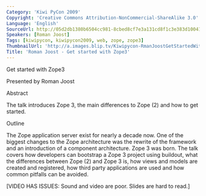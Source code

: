 ```yaml
---
Category: 'Kiwi PyCon 2009'
Copyright: 'Creative Commons Attribution-NonCommercial-ShareAlike 3.0'
Language: 'English'
SourceUrl: http://05d2db1380b6504cc981-8cbed8cf7e3a131cd8f1c3e383d10041.r93.cf2.rackcdn.com/kiwi-pycon-2009/127_roman-joost-get-started-with-zope3.flv
Speakers: [Roman Joost]
Tags: [kiwipycon, kiwipycon2009, web, zope, zope3]
ThumbnailUrl: 'http://a.images.blip.tv/Kiwipycon-RmanJoostGetStartedWithZope3461-131.jpg'
Title: 'Roman Joost - Get started with Zope3'
---
```

Get started with Zope3

Presented by Roman Joost

Abstract

The talk introduces Zope 3, the main differences to Zope (2) and how to get
started.

Outline

The Zope application server exist for nearly a decade now. One of the biggest
changes to the Zope architecture was the rewrite of the framework and an
introduction of a component architecture. Zope 3 was born. The talk covers how
developers can bootstrap a Zope 3 project using buildout, what the differences
between Zope (2) and Zope 3 is, how views and models are created and
registered, how third party applications are used and how common pitfalls can
be avoided.

[VIDEO HAS ISSUES: Sound and video are poor. Slides are hard to read.]

